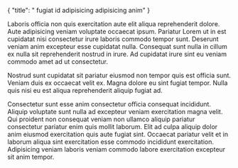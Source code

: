 {
  "title": " fugiat id adipisicing adipisicing anim"
}

Laboris officia non quis exercitation aute elit aliqua reprehenderit dolore. Aute adipisicing veniam voluptate occaecat ipsum. Pariatur Lorem ut in est cupidatat nisi consectetur irure laboris commodo tempor sunt. Deserunt veniam anim excepteur esse cupidatat nulla. Consequat sunt nulla in cillum ex nulla sit reprehenderit nostrud in irure. Ad cupidatat irure sint eu veniam commodo amet ad ut consectetur.

Nostrud sunt cupidatat sit pariatur eiusmod non tempor quis est officia sunt. Veniam duis ex occaecat velit ex. Magna dolore eu sint fugiat tempor. Nulla quis nisi eu est aliqua reprehenderit aliquip fugiat ad.

Consectetur sunt esse anim consectetur officia consequat incididunt. Aliquip voluptate sunt nulla ad excepteur veniam exercitation magna velit. Qui proident non consequat veniam non ullamco aliquip pariatur consectetur pariatur enim quis mollit laborum. Elit ad culpa aliquip dolor anim eiusmod exercitation quis aute fugiat sint. Occaecat pariatur velit et in laborum aliqua sint exercitation esse commodo incididunt exercitation. Adipisicing veniam laboris veniam commodo labore exercitation excepteur sit anim tempor.